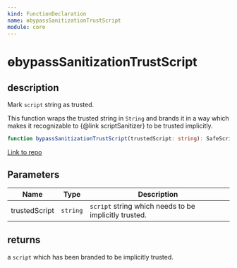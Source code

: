 ```yaml
---
kind: FunctionDeclaration
name: ɵbypassSanitizationTrustScript
module: core
---
```


# ɵbypassSanitizationTrustScript

## description

Mark `script` string as trusted.

This function wraps the trusted string in `String` and brands it in a way which makes it
recognizable to {@link scriptSanitizer} to be trusted implicitly.

```ts
function bypassSanitizationTrustScript(trustedScript: string): SafeScript;
```

[Link to repo](https://github.com/timdeschryver/angular/blob/master/packages/core/src/sanitization/bypass.ts#L164-L166)

## Parameters

| Name          | Type     | Description                                           |
| ------------- | -------- | ----------------------------------------------------- |
| trustedScript | `string` | `script` string which needs to be implicitly trusted. |

## returns

a `script` which has been branded to be implicitly trusted.
